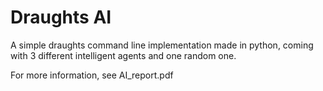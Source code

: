 # Draughts AI

A simple draughts command line implementation made in python, coming with 3 different intelligent agents and one random one.

For more information, see AI_report.pdf
